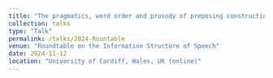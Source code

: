 ```yaml
---
title: "The pragmatics, word order and prosody of preposing constructions: evidence from spoken British English."
collection: talks
type: "Talk"
permalink: /talks/2024-Rountable
venue: "Roundtable on the Information Structure of Speech"
date: 2024-11-12
location: "University of Cardiff, Wales, UK (online)"
---
```



